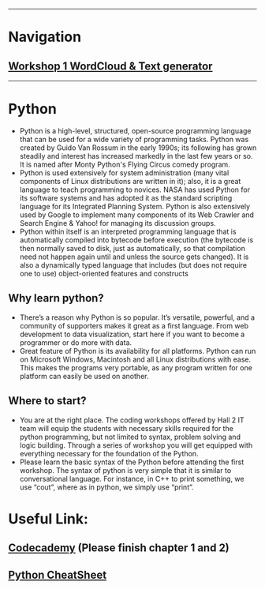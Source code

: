 * * *
# Navigation
## [Workshop 1 WordCloud & Text generator](/workshop1)

* * *

# Python
* Python is a high-level, structured, open-source programming language that can be used for a wide variety of programming tasks. Python was created by Guido Van Rossum in the early 1990s; its following has grown steadily and interest has increased markedly in the last few years or so. It is named after Monty Python's Flying Circus comedy program. 
* Python is used extensively for system administration (many vital components of Linux distributions are written in it); also, it is a great language to teach programming to novices. NASA has used Python for its software systems and has adopted it as the standard scripting language for its Integrated Planning System. Python is also extensively used by Google to implement many components of its Web Crawler and Search Engine & Yahoo! for managing its discussion groups. 
* Python within itself is an interpreted programming language that is automatically compiled into bytecode before execution (the bytecode is then normally saved to disk, just as automatically, so that compilation need not happen again until and unless the source gets changed). It is also a dynamically typed language that includes (but does not require one to use) object-oriented features and constructs

## Why learn python?
* There’s a reason why Python is so popular. It’s versatile, powerful, and a community of supporters makes it great as a first language. From web development to data visualization, start here if you want to become a programmer or do more with data.
* Great feature of Python is its availability for all platforms. Python can run on Microsoft Windows, Macintosh and all Linux distributions with ease. This makes the programs very portable, as any program written for one platform can easily be used on another.

## Where to start?
* You are at the right place. The coding workshops offered by Hall 2 IT team will equip the students with necessary skills required for the python programming, but not limited to syntax, problem solving and logic building. Through a series of workshop you will get equipped with everything necessary for the foundation of the Python. 
* Please learn the basic syntax of the Python before attending the first workshop. The syntax of python is very simple that it is similar to conversational language. For instance, in C++ to print something, we use “cout”, where as in python, we simply use “print”.
# Useful Link:
## [Codecademy](https://www.codecademy.com/learn/learn-python) (Please finish chapter 1 and 2)
## [Python CheatSheet](/workshop1/Cheatsheet)